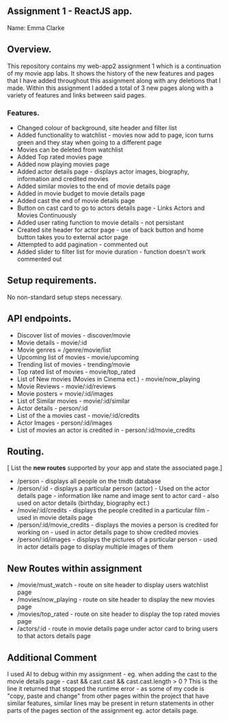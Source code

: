## Assignment 1 - ReactJS app.

Name: Emma Clarke

## Overview.

This repository contains my web-app2 assignment 1 which is a continuation of my movie app labs. It shows the history of the new features and pages that I have added throughout this assignment along with any deletions that I made. Within this assignment I added a total of 3 new pages along with a variety of features and links between said pages.

### Features.
 
+ Changed colour of background, site header and filter list
+ Added functionality to watchlist - movies now add to page, icon turns green and they stay when going to a different page
+ Movies can be deleted from watchlist
+ Added Top rated movies page
+ Added now playing movies page
+ Added actor details page - displays actor images, biography, information and credited movies
+ Added similar movies to the end of movie details page
+ Added in movie budget to movie details page
+ Added cast the end of movie details page
+ Button on cast card to go to actors details page - Links Actors and Movies Continuously
+ Added user rating function to movie details - not persistant
+ Created site header for actor page - use of back button and home button takes you to external actor page
+ Attempted to add pagination - commented out
+ Added slider to filter list for movie duration - function doesn't work commented out


## Setup requirements.

No non-standard setup steps necessary.

## API endpoints.

+ Discover list of movies - discover/movie
+ Movie details - movie/:id
+ Movie genres = /genre/movie/list
+ Upcoming list of movies - movie/upcoming
+ Trending list of movies - trending/movie
+ Top rated list of movies - movie/top_rated
+ List of New movies (Movies in Cinema ect.) - movie/now_playing
+ Movie Reviews - movie/:id/reviews
+ Movie posters = movie/:id/images
+ List of Similar movies - movie/:id/similar
+ Actor details - person/:id
+ List of the a movies cast - movie/:id/credits
+ Actor Images - person/:id/images
+ List of movies an actor is credited in - person/:id/movie_credits

## Routing.

[ List the __new routes__ supported by your app and state the associated page.]

+ /person - displays all people on the tmdb database
+ /person/:id - displays a particular person (actor) - Used on the actor details page - information like name and image sent to actor card - also used on actor details (birthday, biography ect.)
+ /movie/:id/credits - displays the people credited in a particular film - used in movie details page
+ /person/:id/movie_credits - displays the movies a person is credited for working on - used in actor details page to show credited movies
+ /person/:id/images - displays the pictures of a psrticular person - used in actor details page to display multiple images of them
## New Routes within assignment
+ /movie/must_watch - route on site header to display users watchlist page
+ /movies/now_playing - route on site header to display the new movies page
+ /movies/top_rated - route on site header to display the top rated movies page
+ /actors/:id - route in movie details page under actor card to bring users to that actors details page

## Additional Comment 
I used AI to debug within my assignment - eg. when adding the cast to the movie details page - 
        cast && cast.cast && cast.cast.length > 0 ? 
This is the line it returned that stopped the runtime error - as some of my code is "copy, paste and change" from other pages within the project that have similar features, similar lines 
may be present in return statements in other parts of the pages section of the assignment eg. actor details page.
